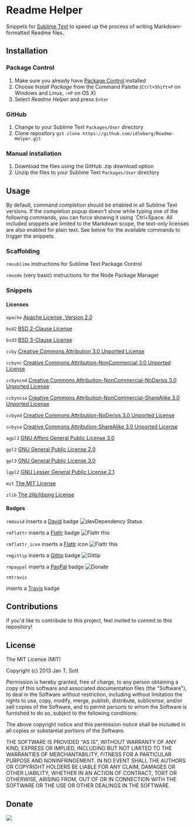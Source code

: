 # Readme Helper

Snippets for [Sublime Text](http://www.sublimetext.com/) to speed up the process of writing Markdown-formatted Readme files.

## Installation

### Package Control

1. Make sure you already have [Package Control](http://wbond.net/sublime_packages/package_control/) installed
2. Choose *Install Package* from the Command Palette (`Ctrl+Shift+P` on Windows and Linux, `⇧⌘P` on OS X)
3. Select *Readme Helper* and press `Enter`

### GitHub

1. Change to your Sublime Text `Packages/User` directory
2. Clone repository `git clone https://github.com/idleberg/Readme-Helper.git`

### Manual installation

1. Download the files using the GitHub .zip download option
2. Unzip the files to your Sublime Text `Packages/User` directory

## Usage

By default, command completion should be enabled in all Sublime Text versions. If the completion popup doesn't show while typing one of the following commands, you can force showing it using `Ctrl+Space. All included snippets are limited to the Markdown scope, the text-only licenses are also enabled for plain text. See below for the available commands to trigger the snippets.

### Scaffolding

`rmsublime`
instructions for Sublime Text Package Control

`rmnode`
(very basic) instructions for the Node Package Manager

### Snippets

#### Licenses

`apache`
[Apache License, Version 2.0](http://opensource.org/licenses/Apache-2.0)

`bsd2`
[BSD 2-Clause License](http://opensource.org/licenses/BSD-2-Clause)

`bsd3`
[BSD 3-Clause License](http://opensource.org/licenses/BSD-3-Clause)

`ccby`
[Creative Commons Attribution 3.0 Unported License](http://creativecommons.org/licenses/by/3.0/)

`ccbync`
[Creative Commons Attribution-NonCommercial 3.0 Unported License](http://creativecommons.org/licenses/by-nc/3.0/)

`ccbyncnd`
[Creative Commons Attribution-NonCommercial-NoDerivs 3.0 Unported License](http://creativecommons.org/licenses/by-nc-nd/3.0/)

`ccbyncsa`
[Creative Commons Attribution-NonCommercial-ShareAlike 3.0 Unported License](http://creativecommons.org/licenses/by-nc-sa/3.0/)

`ccbynd`
[Creative Commons Attribution-NoDerivs 3.0 Unported License](http://creativecommons.org/licenses/by-nd/3.0/)

`ccbysa`
[Creative Commons Attribution-ShareAlike 3.0 Unported License](http://creativecommons.org/licenses/by-sa/3.0/)

`agpl3`
[GNU Affero General Public License 3.0](http://opensource.org/licenses/AGPL-3.0)

`gpl2`
[GNU General Public License 2.0](http://opensource.org/licenses/GPL-2.0)

`gpl3`
[GNU General Public License 3.0](http://opensource.org/licenses/GPL-3.0)

`lgpl2`
[GNU Lesser General Public License 2.1](http://opensource.org/licenses/LGPL-2.1)

`mit`
[The MIT License](http://opensource.org/licenses/MIT)

`zlib`
[The zlib/libpng License](http://opensource.org/licenses/Zlib)

#### Badges

`rmdavid`
inserts a [David](https://david-dm.org/) badge
![devDependency Status](https://david-dm.org/idleberg/Readme-Helper/dev-status.png)

`rmflattr`
inserts a [Flattr](http://flattr.com) badge
![Flattr this](https://api.flattr.com/button/flattr-badge-large.png)

`rmflattr_icon`
inserts a [Flattr](http://flattr.com) icon
![Flattr this](https://flattr.com/_img/icons/flattr_logo_16.png)

`rmgittip`
inserts a [Gittip](http://gittip.com) badge
![Gittip](https://raw.github.com/gittip/www.gittip.com/master/www/assets/gittip.png)

`rmpaypal`
inserts a [PayPal](http://paypal.com) badge
![Donate](https://www.paypalobjects.com/WEBSCR-640-20110429-1/en_US/i/btn/btn_donate_SM.gif)

`rmtravis`

inserts a [Travis](http://travis-ci.org) badge

## Contributions

If you'd like to contribute to this project, feel invited to commit to this repository!

## License

The MIT License (MIT)

Copyright (c) 2013 Jan T. Sott

Permission is hereby granted, free of charge, to any person obtaining a copy
of this software and associated documentation files (the "Software"), to deal
in the Software without restriction, including without limitation the rights
to use, copy, modify, merge, publish, distribute, sublicense, and/or sell
copies of the Software, and to permit persons to whom the Software is
furnished to do so, subject to the following conditions:

The above copyright notice and this permission notice shall be included in
all copies or substantial portions of the Software.

THE SOFTWARE IS PROVIDED "AS IS", WITHOUT WARRANTY OF ANY KIND, EXPRESS OR
IMPLIED, INCLUDING BUT NOT LIMITED TO THE WARRANTIES OF MERCHANTABILITY,
FITNESS FOR A PARTICULAR PURPOSE AND NONINFRINGEMENT. IN NO EVENT SHALL THE
AUTHORS OR COPYRIGHT HOLDERS BE LIABLE FOR ANY CLAIM, DAMAGES OR OTHER
LIABILITY, WHETHER IN AN ACTION OF CONTRACT, TORT OR OTHERWISE, ARISING FROM,
OUT OF OR IN CONNECTION WITH THE SOFTWARE OR THE USE OR OTHER DEALINGS IN
THE SOFTWARE.

## Donate

[<img src="https://raw.github.com/balupton/flattr-buttons/master/badge-89x18.gif" />](https://flattr.com/submit/auto?user_id=idleberg&url=https://github.com/idleberg/Readme-Helper)